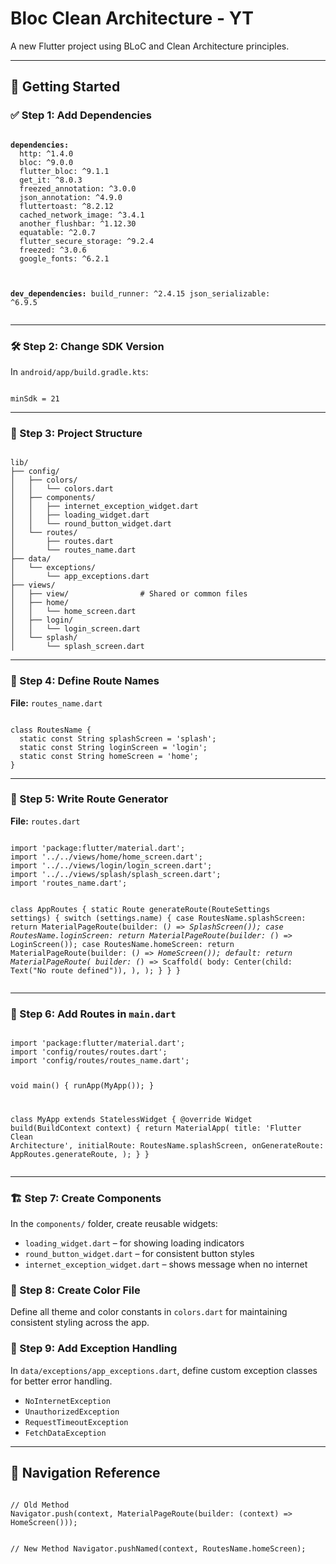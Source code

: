 <!DOCTYPE html>
<html lang="en">
<body>

  <h1>Bloc Clean Architecture - YT</h1>
  <p>A new Flutter project using BLoC and Clean Architecture principles.</p>

  <hr />

<h2>🚀 Getting Started</h2>

<h3>✅ Step 1: Add Dependencies</h3>
  <pre><code class="language-yaml">
<b>dependencies:</b>
  http: ^1.4.0
  bloc: ^9.0.0
  flutter_bloc: ^9.1.1
  get_it: ^8.0.3
  freezed_annotation: ^3.0.0
  json_annotation: ^4.9.0
  fluttertoast: ^8.2.12
  cached_network_image: ^3.4.1
  another_flushbar: ^1.12.30
  equatable: ^2.0.7
  flutter_secure_storage: ^9.2.4
  freezed: ^3.0.6
  google_fonts: ^6.2.1 <br>

<b>dev_dependencies:</b>
  build_runner: ^2.4.15
  json_serializable: ^6.9.5
</code></pre>

  <hr />

<h3>🛠️ Step 2: Change SDK Version</h3>
  <p>In <code>android/app/build.gradle.kts</code>:</p>
  <pre><code class="language-kotlin">
minSdk = 21
</code></pre>

  <hr />

<h3>📁 Step 3: Project Structure</h3>
  <pre><code>
lib/
├── config/
│   ├── colors/
│   │   └── colors.dart
│   ├── components/
│   │   ├── internet_exception_widget.dart        
│   │   ├── loading_widget.dart        
│   │   └── round_button_widget.dart
│   └── routes/
│       ├── routes.dart
│       └── routes_name.dart
├── data/
│   └── exceptions/
│       └── app_exceptions.dart
├── views/
│   ├── view/                # Shared or common files
│   ├── home/
│   │   └── home_screen.dart
│   ├── login/
│   │   └── login_screen.dart
│   └── splash/
│       └── splash_screen.dart
</code></pre>

  <hr />

<h3>📌 Step 4: Define Route Names</h3>
  <p><strong>File:</strong> <code>routes_name.dart</code></p>
  <pre><code class="language-dart">
class RoutesName {
  static const String splashScreen = 'splash';
  static const String loginScreen = 'login';
  static const String homeScreen = 'home';
}
</code></pre>

  <hr />

<h3>🧭 Step 5: Write Route Generator</h3>
  <p><strong>File:</strong> <code>routes.dart</code></p>
  <pre><code class="language-dart">
import 'package:flutter/material.dart';
import '../../views/home/home_screen.dart';
import '../../views/login/login_screen.dart';
import '../../views/splash/splash_screen.dart';
import 'routes_name.dart';

class AppRoutes {
static Route<dynamic> generateRoute(RouteSettings settings) {
    switch (settings.name) {
        case RoutesName.splashScreen:
            return MaterialPageRoute(builder: (_) => SplashScreen());
        case RoutesName.loginScreen:
            return MaterialPageRoute(builder: (_) => LoginScreen());
        case RoutesName.homeScreen:
            return MaterialPageRoute(builder: (_) => HomeScreen());
        default:
            return MaterialPageRoute(
                        builder: (_) => Scaffold(
                            body: Center(child: Text("No route defined")),
                        ),
            );
        }
    }
}
</code></pre>

  <hr />

<h3>🏁 Step 6: Add Routes in <code>main.dart</code></h3>
  <pre><code class="language-dart">
import 'package:flutter/material.dart';
import 'config/routes/routes.dart';
import 'config/routes/routes_name.dart';

void main() {
  runApp(MyApp());
}

class MyApp extends StatelessWidget {
  @override
  Widget build(BuildContext context) {
    return MaterialApp(
      title: 'Flutter Clean Architecture',
      initialRoute: RoutesName.splashScreen,
      onGenerateRoute: AppRoutes.generateRoute,
    );
  }
}
</code></pre>

  <hr />

<h3>🏗️ Step 7: Create Components</h3>
  <p>
    In the <code>components/</code> folder, create reusable widgets:
  </p>
  <ul>
    <li><code>loading_widget.dart</code> – for showing loading indicators</li>
    <li><code>round_button_widget.dart</code> – for consistent button styles</li>
    <li><code>internet_exception_widget.dart</code> – shows message when no internet</li>
  </ul>

<h3>🎨 Step 8: Create Color File</h3>
  <p>
    Define all theme and color constants in <code>colors.dart</code> for maintaining consistent styling across the app.
  </p>

<h3>🧩 Step 9: Add Exception Handling</h3>
  <p>
    In <code>data/exceptions/app_exceptions.dart</code>, define custom exception classes for better error handling.
  </p>
  <ul>
    <li><code>NoInternetException</code></li>
    <li><code>UnauthorizedException</code></li>
    <li><code>RequestTimeoutException</code></li>
    <li><code>FetchDataException</code></li>
  </ul>

  <hr />

<h2>🧠 Navigation Reference</h2>
  <pre><code class="language-dart">
// Old Method
Navigator.push(context, MaterialPageRoute(builder: (context) => HomeScreen()));

// New Method
Navigator.pushNamed(context, RoutesName.homeScreen);
</code></pre>

</body>
</html>

